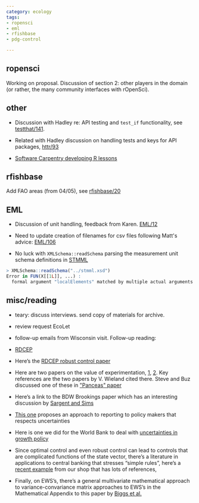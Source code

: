 ```yaml
---
category: ecology
tags:
- ropensci
- eml
- rfishbase
- pdg-control 

---
```


ropensci
--------



Working on proposal.  Discussion of section 2: other players in the domain (or rather, the many community interfaces with rOpenSci).  


other
-----

- Discussion with Hadley re: API testing and `test_if` functionality, see [testthat/141](https://github.com/hadley/testthat/issues/141#issuecomment-39737034).

- Related with Hadley discussion on handling tests and keys for API packages, [httr/93](https://github.com/hadley/httr/issues/93)

- [Software Carpentry developing R lessons](http://software-carpentry.org/blog/2014/04/novice-r-discussion-summary.html)

rfishbase
---------

Add FAO areas (from 04/05), see [rfishbase/20](https://github.com/ropensci/rfishbase/issues/20)


EML
----

- Discussion of unit handling, feedback from Karen. [EML/12](https://github.com/ropensci/EML/issues/12#issuecomment-39697171)

- Need to update creation of filenames for csv files following Matt's advice: [EML/106](https://github.com/ropensci/EML/issues/106)

- No luck with `XMLSchema::readSchema` parsing the measurement unit schema definitions in [STMML](https://raw.githubusercontent.com/cboettig/eml/master/stmml.xsd)

```r
> XMLSchema::readSchema("../stmml.xsd")
Error in FUN(X[[1L]], ...) : 
  formal argument "localElements" matched by multiple actual arguments
```




misc/reading
-------------

- teary: discuss interviews. send copy of materials for archive.
- review request EcoLet
- follow-up emails from Wisconsin visit.  Follow-up reading: 



- [RDCEP](http://www.rdcep.org/people)

- Here’s the [RDCEP robust control paper](http://papers.ssrn.com/sol3/papers.cfm?abstract_id=2370657)

- Here are two papers on the value of experimentation, [1](http://onlinelibrary.wiley.com/doi/10.1111/j.1538-4616.2007.00016.x/abstract;jsessionid=29F390887AD667C409ACF504ECB50B34.f02t01?deniedAccessCustomisedMessage=&userIsAuthenticate), [2](
http://economics.yale.edu/sites/default/files/files/Workshops-Seminars/Macroeconomics/hansen-080926.pdf).  Key references are the two papers by V. Wieland cited there.  Steve and Buz discussed one of these in ["Panceas" paper](
http://www.pnas.org/content/104/39/15206.full.pdf+html)

-  Here’s a link to the BDW Brookings paper which has an interesting discussion by [Sargent and Sims](http://www.brookings.edu/~/media/projects/bpea/spring%202003/2003a_bpea_brock.pdf)

- [This one](http://www.sciencedirect.com/science/article/pii/S0304407605002277) proposes an approach to reporting to policy makers that respects uncertainties 

- Here is one we did for the World Bank to deal with [uncertainties in growth policy](http://elibrary.worldbank.org/doi/abs/10.1093/wber/15.2.229?journalCode=wber) 

- Since optimal control and even robust control can lead to controls that are complicated functions of the state vector, there’s a literature in applications to central banking that stresses “simple rules”, here’s a [recent example](http://www.sciencedirect.com/science/article/pii/S0304393207000591) from our shop that has lots of references,

- Finally, on EWS’s, there’s a general multivariate mathematical approach to variance-convariance matrix approaches to EWS’s in the Mathematical Appendix to this paper by [Biggs et al.](http://www.pnas.org/content/106/3/826.short)


